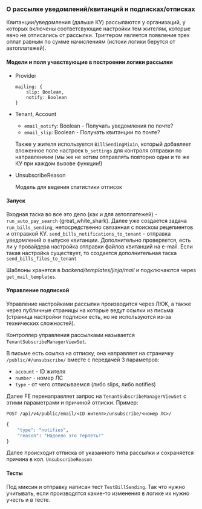 ### О рассылке уведомлений/квитанций и подписках/отписках

Квитанции/уведомления (дальше КУ) рассылаются у организаций, 
у которых включены соответсвующие настройки тем жителям, которые
явно не отписались от рассылки. Триггером является появление трех оплат
равным по сумме начислениям (истоки логики берутся от автоплатежей).

#### Модели и поля учавствующие в построении логики рассылки

- Provider
    
    ```
    mailing: {
        slip: Boolean,
        notify: Boolean
    }
    ```

- Tenant, Account

    - `email_notify`: Boolean - Получать уведомления по почте?
    - `email_slip`: Boolean - Получать квитанции по почте?
    
    Также у жителя используется `BillSendingMixin`, который добавляет
    вложенное поле настроек `b_settings` для контроля отправки по
    направленяим (мы же не хотим отправлять повторно одни и те же КУ
    при каждом вызове функции!)

- UnsubscribeReason

    Модель для ведения статистики отписок
    
    
#### Запуск

Входная таска во все это дело (как и для автоплатежей) - `run_auto_pay_search` (great_white_shark).
Далее уже создается задача `run_bills_sending`, непосредственно связанная 
с поиском рецепиентов и отправкой КУ. `send_bills_notifications_to_tenant` - отправка уведомлений
о выпуске квитанции.
Дополнительно проверяется, есть ли у провайдера настройка отправки файлов квитанций на e-mail.
Если такая настройка существует, то создается дополнительная таска `send_bills_files_to_tenant`

Шаблоны хранятся в _backend/templates/jinja/mail_ и подключаются через `get_mail_templates`.


#### Управление подпиской

Управление настройками рассылки производится через ЛКЖ, 
а также через публичные страницы на которые ведут ссылки из письма 
(страница настройки подписки есть, но не используются из-за технических сложностей).

Контроллер управления рассылками называется `TenantSubscribeManagerViewSet`.

В письме есть ссылка на отписку, она направляет на страничку `/public/#/unsubscribe/` 
вместе с передачей 3 параметров: 

- `account` - ID жителя
- `number` - номер ЛС
- `type` - от чего отписываемся (либо slips, либо notifies)

Далее FE перенаправляет запрос на `TenantSubscribeManagerViewSet`
c этими параметрами и причиной отписки. Пример:
```
POST /api/v4/public/email/<ID жителя>/unsubscribe/<номер ЛС>/
```
```python
{
    "type": "notifies",
    "reason": "Надоело это терпеть!"
}
```
Далее происходит отписка от указанного типа рассылки и сохраняется причина 
в кол. `UnsubscribeReason`


#### Тесты

Под миксин и отправку написан тест `TestBillSending`. Так что нужно учитывать, 
если производятся какие-то изменения в логике их нужно учесть и в тесте.